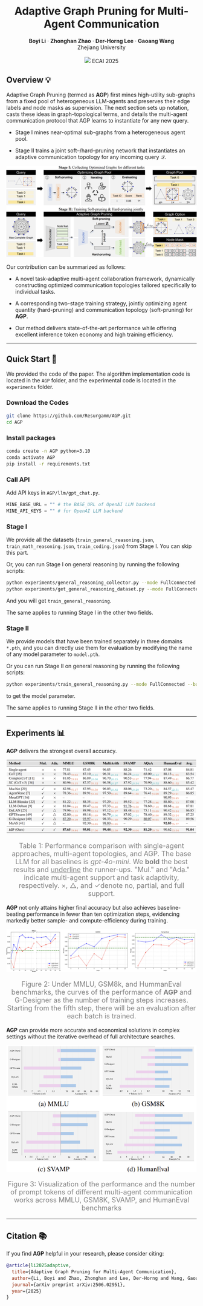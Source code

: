 <h1 align='center'>Adaptive Graph Pruning for Multi-Agent Communication</h1>

<div align='center'>
    <strong>Boyi Li</strong></a>
    ·
    <strong>Zhonghan Zhao</strong></a>
    ·
    <strong>Der-Horng Lee</strong></a>
    ·
    <strong>Gaoang Wang</strong></a>
</div>

<div align='center'>Zhejiang University</div>

<br>

<div align='center'>
    <a href='https://arxiv.org/abs/2506.02951'><img src='http://img.shields.io/badge/cs.CL-arXiv%3A2506.02951-B31B1B.svg'></a>
    ECAI 2025
</div>

## Overview 💡

Adaptive Graph Pruning (termed as **AGP**) first mines high-utility sub-graphs from a fixed pool of heterogeneous LLM-agents and preserves their edge labels and node masks as supervision. The next
section sets up notation, casts these ideas in graph-topological terms,
and details the multi-agent communication protocol that AGP learns
to instantiate for any new query.

- Stage I mines near-optimal sub-graphs from a heterogeneous agent pool.
  
- Stage II trains a joint soft–/hard–pruning network that instantiates an adaptive communication topology for any incoming query $\mathcal{Q}$.

![](asset/framework.png)

Our contribution can be summarized as follows:

- A novel task-adaptive multi-agent collaboration framework, dynamically constructing optimized communication topologies tailored specifically to individual tasks.

- A corresponding two-stage training strategy, jointly optimizing agent quantity (hard-pruning) and communication topology (soft-pruning) for **AGP**.

- Our method delivers state-of-the-art performance while offering excellent inference token economy and high training efficiency.

---

## Quick Start 🚀

We provided the code of the paper. The algorithm implementation code is located in the `AGP` folder, and the experimental code is located in the `experiments` folder.

### Download the Codes

```bash
git clone https://github.com/Resurgamm/AGP.git
cd AGP
```

### Install packages

```bash
conda create -n AGP python=3.10
conda activate AGP
pip install -r requirements.txt
```

### Call API

Add API keys in `AGP/llm/gpt_chat.py`.

```python
MINE_BASE_URL = "" # the BASE_URL of OpenAI LLM backend
MINE_API_KEYS = "" # for OpenAI LLM backend
```

### Stage I

We provide all the datasets (`train_general_reasoning.json`, `train_math_reasoning.json`, `train_coding.json`) from Stage I. You can skip this part.

Or, you can run Stage I on general reasoning by running the following scripts:

```bash
python experiments/general_reasoning_collector.py --mode FullConnected --batch_size 10 --agent_nums 9 --num_iterations 10 --num_rounds 1 --optimized_spatial --resume True
python experiments/get_general_reasoning_dataset.py --mode FullConnected --batch_size 10 --agent_nums 9 --num_iterations 10 --num_rounds 1 --optimized_spatial --resume True
```

And you will get `train_general_reasoning`.

The same applies to running Stage I in the other two fields.

### Stage II

We provide models that have been trained separately in three domains `*.pth`, and you can directly use them for evaluation by modifying the name of any model parameter to `model.pth`.

Or you can run Stage II on general reasoning by running the following scripts:

```bash
python experiments/train_general_reasoning.py --mode FullConnected --batch_size 10 --agent_nums 9 --num_iterations 10 --num_rounds 1 --optimized_spatial --resume True
```

to get the model parameter.

The same applies to running Stage II in the other two fields.

---

## Experiments 📊



**AGP** delivers the strongest overall accuracy.

![](asset/table.png)

<p align="center" style="font-size: 18px; color: gray;">
    Table 1: Performance comparison with single-agent approaches, multi-agent topologies, and AGP. The base LLM for all baselines is <i>gpt-4o-mini</i>. We <b>bold</b> the best results and <u>underline</u> the runner-ups. "Mul." and "Ada." indicate multi-agent support and task adaptivity, respectively. ×, △, and ✓denote no, partial, and full support. 
</p>

**AGP** not only attains higher final accuracy but also achieves baseline-beating performance in fewer than ten optimization steps, evidencing markedly better sample- and compute-efficiency during
training.

![](asset/efficient.png)

<p align="center" style="font-size: 18px; color: gray;">
    Figure 2: Under MMLU, GSM8k, and HummanEval benchmarks, the curves of the performance of <b>AGP</b> and G-Designer as the number of training steps increases. Starting from the fifth step, there will be an evaluation after each batch is trained.
</p>



**AGP** can provide more accurate and economical solutions in complex settings without the iterative overhead of full architecture searches.

![](asset/token.png)

<p align="center" style="font-size: 18px; color: gray;">
    Figure 3: Visualization of the performance and the number of prompt
    tokens of different multi-agent communication works across MMLU,
    GSM8K, SVAMP, and HumanEval benchmarks
</p>

---

## Citation 📚

If you find **AGP** helpful in your research, please consider citing:

```bibtex
@article{li2025adaptive,
  title={Adaptive Graph Pruning for Multi-Agent Communication},
  author={Li, Boyi and Zhao, Zhonghan and Lee, Der-Horng and Wang, Gaoang},
  journal={arXiv preprint arXiv:2506.02951},
  year={2025}
}
```

